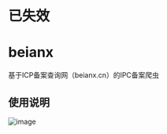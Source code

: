 # 已失效

# beianx
基于ICP备案查询网（beianx.cn）的IPC备案爬虫

## 使用说明
![image](https://user-images.githubusercontent.com/62537001/206827878-9e8719e6-34cf-4b8f-be67-2f0e8df2421a.png)
